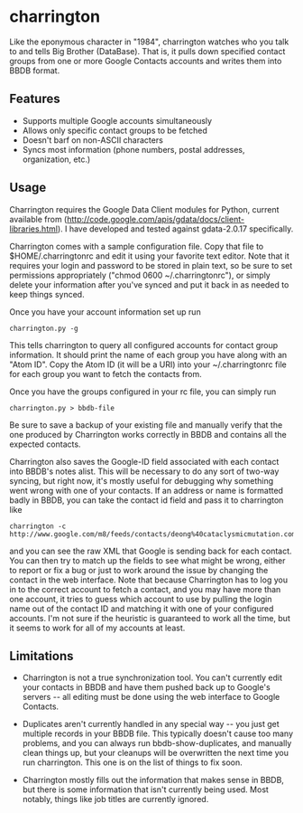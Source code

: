 charrington
===========

Like the eponymous character in &quot;1984&quot;, charrington watches who you talk to and tells 
Big Brother (DataBase). That is, it pulls down specified contact groups from one or more Google 
Contacts accounts and writes them into BBDB format.



Features
-----------
* Supports multiple Google accounts simultaneously
* Allows only specific contact groups to be fetched
* Doesn't barf on non-ASCII characters
* Syncs most information (phone numbers, postal addresses, organization, etc.) 


Usage
-----------
Charrington requires the Google Data Client modules for Python, current available from
(http://code.google.com/apis/gdata/docs/client-libraries.html). I have developed and tested
against gdata-2.0.17 specifically.

Charrington comes with a sample configuration file. Copy that file to $HOME/.charringtonrc and edit
it using your favorite text editor. Note that it requires your login and password to be stored in 
plain text, so be sure to set permissions appropriately ("chmod 0600 ~/.charringtonrc"), or simply
delete your information after you've synced and put it back in as needed to keep things synced.

Once you have your account information set up run

    charrington.py -g

This tells charrington to query all configured accounts for contact group information. It should
print the name of each group you have along with an "Atom ID". Copy the Atom ID (it will be a URI)
into your ~/.charringtonrc file for each group you want to fetch the contacts from.

Once you have the groups configured in your rc file, you can simply run

    charrington.py > bbdb-file

Be sure to save a backup of your existing file and manually verify that the one produced by 
Charrington works correctly in BBDB and contains all the expected contacts.

Charrington also saves the Google-ID field associated with each contact into BBDB's notes alist.
This will be necessary to do any sort of two-way syncing, but right now, it's mostly useful for
debugging why something went wrong with one of your contacts. If an address or name is formatted
badly in BBDB, you can take the contact id field and pass it to charrington like

    charrington -c http://www.google.com/m8/feeds/contacts/deong%40cataclysmicmutation.com/base/4e7e4e20b3c9744  

and you can see the raw XML that Google is sending back for each contact. You can then try to
match up the fields to see what might be wrong, either to report or fix a bug or just to work
around the issue by changing the contact in the web interface. Note that because Charrington
has to log you in to the correct account to fetch a contact, and you may have more than one
account, it tries to guess which account to use by pulling the login name out of the contact ID
and matching it with one of your configured accounts. I'm not sure if the heuristic is guaranteed
to work all the time, but it seems to work for all of my accounts at least.


Limitations
-----------
* Charrington is not a true synchronization tool. You can't currently edit your contacts in BBDB
and have them pushed back up to Google's servers -- all editing must be done using the web
interface to Google Contacts.

* Duplicates aren't currently handled in any special way -- you just get multiple records in your
BBDB file. This typically doesn't cause too many problems, and you can always run bbdb-show-duplicates,
and manually clean things up, but your cleanups will be overwritten the next time you run charrington.
This one is on the list of things to fix soon.

* Charrington mostly fills out the information that makes sense in BBDB, but there is some information
that isn't currently being used. Most notably, things like job titles are currently ignored.
